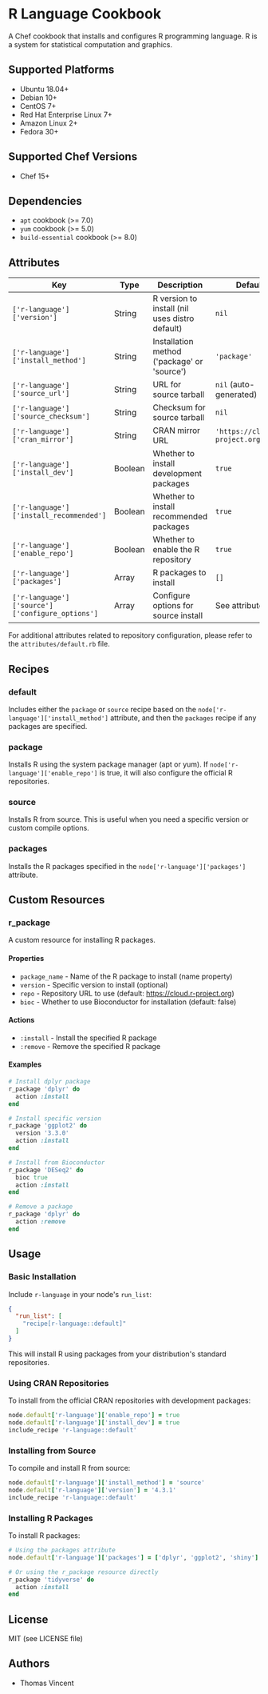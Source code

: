 # R Language Cookbook

A Chef cookbook that installs and configures R programming language. R is a system for statistical computation and graphics.

## Supported Platforms

- Ubuntu 18.04+
- Debian 10+
- CentOS 7+
- Red Hat Enterprise Linux 7+
- Amazon Linux 2+
- Fedora 30+

## Supported Chef Versions

- Chef 15+

## Dependencies

- `apt` cookbook (>= 7.0)
- `yum` cookbook (>= 5.0)
- `build-essential` cookbook (>= 8.0)

## Attributes

| Key | Type | Description | Default |
| --- | ---- | ----------- | ------- |
| `['r-language']['version']` | String | R version to install (nil uses distro default) | `nil` |
| `['r-language']['install_method']` | String | Installation method ('package' or 'source') | `'package'` |
| `['r-language']['source_url']` | String | URL for source tarball | `nil` (auto-generated) |
| `['r-language']['source_checksum']` | String | Checksum for source tarball | `nil` |
| `['r-language']['cran_mirror']` | String | CRAN mirror URL | `'https://cloud.r-project.org'` |
| `['r-language']['install_dev']` | Boolean | Whether to install development packages | `true` |
| `['r-language']['install_recommended']` | Boolean | Whether to install recommended packages | `true` |
| `['r-language']['enable_repo']` | Boolean | Whether to enable the R repository | `true` |
| `['r-language']['packages']` | Array | R packages to install | `[]` |
| `['r-language']['source']['configure_options']` | Array | Configure options for source install | See attributes file |

For additional attributes related to repository configuration, please refer to the `attributes/default.rb` file.

## Recipes

### default

Includes either the `package` or `source` recipe based on the `node['r-language']['install_method']` attribute, and then the `packages` recipe if any packages are specified.

### package

Installs R using the system package manager (apt or yum). If `node['r-language']['enable_repo']` is true, it will also configure the official R repositories.

### source

Installs R from source. This is useful when you need a specific version or custom compile options.

### packages

Installs the R packages specified in the `node['r-language']['packages']` attribute.

## Custom Resources

### r_package

A custom resource for installing R packages.

#### Properties

- `package_name` - Name of the R package to install (name property)
- `version` - Specific version to install (optional)
- `repo` - Repository URL to use (default: https://cloud.r-project.org)
- `bioc` - Whether to use Bioconductor for installation (default: false)

#### Actions

- `:install` - Install the specified R package
- `:remove` - Remove the specified R package

#### Examples

```ruby
# Install dplyr package
r_package 'dplyr' do
  action :install
end

# Install specific version
r_package 'ggplot2' do
  version '3.3.0'
  action :install
end

# Install from Bioconductor
r_package 'DESeq2' do
  bioc true
  action :install
end

# Remove a package
r_package 'dplyr' do
  action :remove
end
```

## Usage

### Basic Installation

Include `r-language` in your node's `run_list`:

```json
{
  "run_list": [
    "recipe[r-language::default]"
  ]
}
```

This will install R using packages from your distribution's standard repositories.

### Using CRAN Repositories

To install from the official CRAN repositories with development packages:

```ruby
node.default['r-language']['enable_repo'] = true
node.default['r-language']['install_dev'] = true
include_recipe 'r-language::default'
```

### Installing from Source

To compile and install R from source:

```ruby
node.default['r-language']['install_method'] = 'source'
node.default['r-language']['version'] = '4.3.1'
include_recipe 'r-language::default'
```

### Installing R Packages

To install R packages:

```ruby
# Using the packages attribute
node.default['r-language']['packages'] = ['dplyr', 'ggplot2', 'shiny']

# Or using the r_package resource directly
r_package 'tidyverse' do
  action :install
end
```

## License

MIT (see LICENSE file)

## Authors

- Thomas Vincent